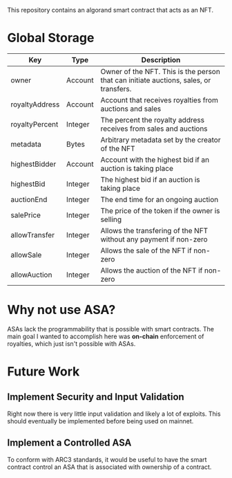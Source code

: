 This repository contains an algorand smart contract that acts as an NFT. 


# Global Storage

| Key             | Type    | Description                                                                           |
|-----------------|---------|---------------------------------------------------------------------------------------|
| owner           | Account | Owner of the NFT. This is the person that can initiate auctions, sales, or transfers. |
| royaltyAddress  | Account | Account that receives royalties from auctions and sales                               |
| royaltyPercent  | Integer | The percent the royalty address receives from sales and auctions                      |
| metadata        | Bytes   | Arbitrary metadata set by the creator of the NFT                                      |
| highestBidder   | Account | Account with the highest bid if an auction is taking place                            |
| highestBid      | Integer | The highest bid if an auction is taking place                                         |
| auctionEnd      | Integer | The end time for an ongoing auction                                                   |
| salePrice       | Integer | The price of the token if the owner is selling                                        |
| allowTransfer   | Integer | Allows the transfering of the NFT without any payment if non-zero                     |
| allowSale       | Integer | Allows the sale of the NFT if non-zero                                                |
| allowAuction    | Integer | Allows the auction of the NFT if non-zero                                             |


# Why not use ASA?
ASAs lack the programmability that is possible with smart contracts. The main goal I wanted to accomplish here was **on-chain** enforcement of royalties, which just isn't possible with ASAs. 

# Future Work

## Implement Security and Input Validation

Right now there is very little input validation and likely a lot of exploits. This should eventually be implemented before being used on mainnet.

## Implement a Controlled ASA
To conform with ARC3 standards, it would be useful to have the smart contract control an ASA that is associated with ownership of a contract. 
